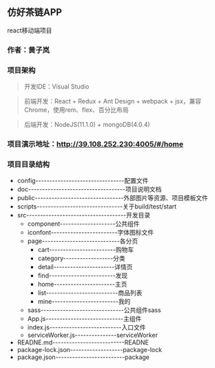 ## 仿好茶链APP

react移动端项目

### 作者：黄子岚

### 项目架构

>开发IDE：Visual Studio

>前端开发：React + Redux + Ant Design + webpack + jsx，兼容Chrome，使用rem、flex、百分比布局

>后端开发：NodeJS(11.1.0) + mongoDB(4.0.4)

### 项目演示地址：http://39.108.252.230:4005/#/home

### 项目目录结构

- config--------------------------------配置文件
- doc-----------------------------------项目说明文档
- public--------------------------------外部图片等资源、项目模板文件
- scripts-------------------------------关于build/test/start
- src------------------------------------开发目录
	- component--------------------公共组件
	- iconfont------------------------字体图标文件
	- page----------------------------各分页
		- cart------------------------购物车
		- category------------------分类
		- detail----------------------详情页
		- find------------------------发现
		- home----------------------主页
		- list--------------------------商品列表
		- mine------------------------我的
	- sass------------------------------公共组件sass
	- App.js----------------------------主组件
	- index.js--------------------------入口文件
	- serviceWorker.js---------------serviceWorker
- READNE.md--------------------------READNE
- package-lock.json-------------------package-lock
- package.json-------------------------package
